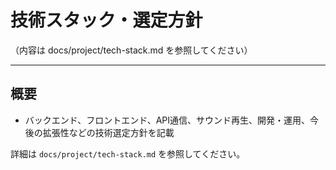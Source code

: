 # 技術スタック・選定方針

（内容は docs/project/tech-stack.md を参照してください）

---

## 概要
- バックエンド、フロントエンド、API通信、サウンド再生、開発・運用、今後の拡張性などの技術選定方針を記載

詳細は `docs/project/tech-stack.md` を参照してください。
